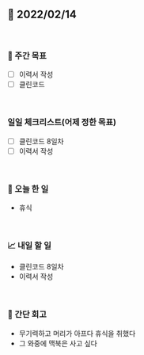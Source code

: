 ## 📅 2022/02/14

<br/>

### 🏹 주간 목표

- [ ] 이력서 작성
- [ ] 클린코드

<br/>

### 일일 체크리스트(어제 정한 목표)

- [ ] 클린코드 8일차
- [ ] 이력서 작성

<br/>

### 💯 오늘 한 일

- 휴식

<br/>

### 📈 내일 할 일

- 클린코드 8일차
- 이력서 작성


<br/>

### 🧐 간단 회고

- 무기력하고 머리가 아프다 휴식을 취했다 
- 그 와중에 맥북은 사고 싶다
